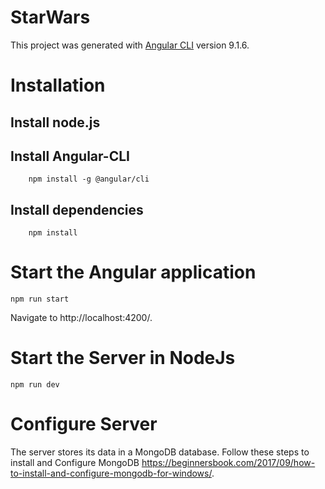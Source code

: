# StarWars

This project was generated with [Angular CLI](https://github.com/angular/angular-cli) version 9.1.6.

# Installation
  ## Install node.js
  ## Install Angular-CLI 
        npm install -g @angular/cli
  ## Install dependencies
        npm install 

# Start the Angular application
    npm run start

Navigate to http://localhost:4200/.

# Start the Server in NodeJs
    npm run dev

# Configure Server
The server stores its data in a MongoDB database.
Follow these steps to install and Configure MongoDB https://beginnersbook.com/2017/09/how-to-install-and-configure-mongodb-for-windows/.
